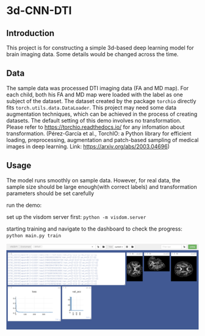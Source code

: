 # 3d-CNN-DTI
## Introduction

This project is for constructing a simple 3d-based deep learning model for brain imaging data. Some details would be changed across the time.

## Data

The sample data was processed DTI imaging data (FA and MD map). For each child, both his FA and MD map were loaded with the label as one subject of the dataset. The dataset created by the package `torchio` directly fits `torch.utils.data.DataLoader`. This project may need some data augmentation techniques, which can be achieved in the process of creating datasets. The default setting of this demo involves no transformation. Please refer to https://torchio.readthedocs.io/ for any infomation about transformation. (Pérez-García et al., TorchIO: a Python library for efficient loading, preprocessing, augmentation and patch-based sampling of medical images
in deep learning. Link: https://arxiv.org/abs/2003.04696)

## Usage

The model runs smoothly on sample data. However, for real data, the sample size should be large enough(with correct labels) and transformation parameters should be set carefully

run the demo:

set up the visdom server first:
`python -m visdom.server`

starting training and navigate to the dashboard to check the progress:
`python main.py train`

![image](img_files/visdom.png)

